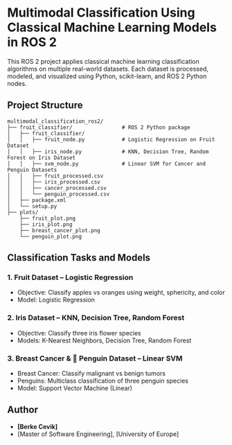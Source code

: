 # Multimodal Classification Using Classical Machine Learning Models in ROS 2

This ROS 2 project applies classical machine learning classification algorithms on multiple real-world datasets. Each dataset is processed, modeled, and visualized using Python, scikit-learn, and ROS 2 Python nodes.

##  Project Structure

```
multimodal_classification_ros2/
├── fruit_classifier/                # ROS 2 Python package
│   ├── fruit_classifier/
│   │   ├── fruit_node.py            # Logistic Regression on Fruit Dataset
│   │   ├── iris_node.py             # KNN, Decision Tree, Random Forest on Iris Dataset
│   │   ├── svm_node.py              # Linear SVM for Cancer and Penguin Datasets
│   │   ├── fruit_processed.csv
│   │   ├── iris_processed.csv
│   │   ├── cancer_processed.csv
│   │   └── penguin_processed.csv
│   ├── package.xml
│   └── setup.py
├── plots/
    ├── fruit_plot.png
    ├── iris_plot.png
    ├── breast_cancer_plot.png
    └── penguin_plot.png
```

## Classification Tasks and Models

### 1. Fruit Dataset – Logistic Regression
- Objective: Classify apples vs oranges using weight, sphericity, and color
- Model: Logistic Regression


### 2. Iris Dataset – KNN, Decision Tree, Random Forest
- Objective: Classify three iris flower species
- Models: K-Nearest Neighbors, Decision Tree, Random Forest

### 3. Breast Cancer & 🐧 Penguin Dataset – Linear SVM
- Breast Cancer: Classify malignant vs benign tumors
- Penguins: Multiclass classification of three penguin species
- Model: Support Vector Machine (Linear)


## Author

- **[Berke Cevik]**
- [Master of Software Engineering], [University of Europe]
